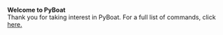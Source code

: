 **Welcome to PyBoat**<br>
Thank you for taking interest in PyBoat. For a full list of commands, click <a href='commandlist.html'>here.</a>
